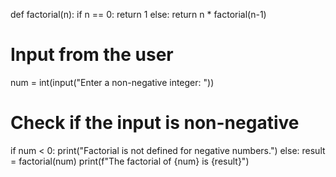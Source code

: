 def factorial(n):
    if n == 0:
        return 1
    else:
        return n * factorial(n-1)

# Input from the user
num = int(input("Enter a non-negative integer: "))

# Check if the input is non-negative
if num < 0:
    print("Factorial is not defined for negative numbers.")
else:
    result = factorial(num)
    print(f"The factorial of {num} is {result}")
